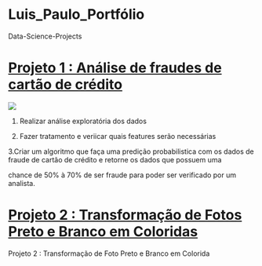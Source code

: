 # Luis_Paulo_Portfólio

Data-Science-Projects

# [Projeto 1 :  Análise de fraudes de cartão de crédito](https://github.com/bezerraluis/Luis_Paulo_Portf-lio/blob/master/Projeto_A%C3%A7%C3%A3o_humana_em_Fraude_de_cart%C3%A3o_de_cr%C3%A9dito.ipynb)

![](https://github.com/bezerraluis/Luis_Paulo_Portf-lio/blob/master/images/grafico.png)

1. Realizar análise exploratória dos dados

2. Fazer tratamento e veriicar quais features serão necessárias 

3.Criar um algoritmo que faça uma predição probabilistica com os dados de fraude de cartão de crédito e retorne os dados que possuem uma 

chance de 50% à 70% de ser fraude para poder ser verificado por um analista.










# [Projeto 2 :  Transformação de Fotos Preto e Branco em Coloridas](https://github.com/bezerraluis/Luis_Paulo_Portf/blob/master/Post_no_Blog.ipynb)

 Projeto 2 :  Transformação de Foto Preto e Branco em Colorida
